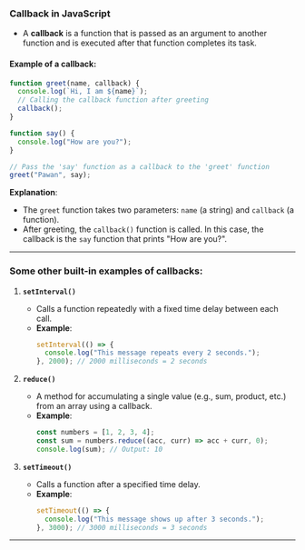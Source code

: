 ### **Callback in JavaScript**

- A **callback** is a function that is passed as an argument to another function and is executed after that function completes its task.

#### Example of a callback:

```javascript
function greet(name, callback) {
  console.log(`Hi, I am ${name}`);
  // Calling the callback function after greeting
  callback();
}

function say() {
  console.log("How are you?");
}

// Pass the 'say' function as a callback to the 'greet' function
greet("Pawan", say);
```

**Explanation**:

- The `greet` function takes two parameters: `name` (a string) and `callback` (a function).
- After greeting, the `callback()` function is called. In this case, the callback is the `say` function that prints "How are you?".

---

### **Some other built-in examples of callbacks**:

1. **`setInterval()`**

   - Calls a function repeatedly with a fixed time delay between each call.
   - **Example**:
     ```javascript
     setInterval(() => {
       console.log("This message repeats every 2 seconds.");
     }, 2000); // 2000 milliseconds = 2 seconds
     ```

2. **`reduce()`**

   - A method for accumulating a single value (e.g., sum, product, etc.) from an array using a callback.
   - **Example**:
     ```javascript
     const numbers = [1, 2, 3, 4];
     const sum = numbers.reduce((acc, curr) => acc + curr, 0);
     console.log(sum); // Output: 10
     ```

3. **`setTimeout()`**
   - Calls a function after a specified time delay.
   - **Example**:
     ```javascript
     setTimeout(() => {
       console.log("This message shows up after 3 seconds.");
     }, 3000); // 3000 milliseconds = 3 seconds
     ```

---
